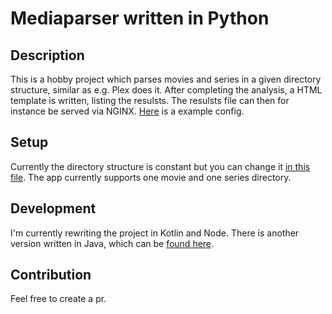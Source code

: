 # Mediaparser written in Python
## Description
This is a hobby project which parses movies and series in a given directory structure, similar as e.g. Plex does it.
After completing the analysis, a HTML template is written, listing the resulsts. The resulsts file can then for instance be served via NGINX. [Here](https://github.com/andersennl/mediaserver-nginx-config) is a example config.

## Setup
Currently the directory structure is constant but you can change it [in this file](https://github.com/andersennl/media-parser-python/blob/master/config.yml).
The app currently supports one movie and one series directory.

## Development
I'm currently rewriting the project in Kotlin and Node. There is another version written in Java, which can be [found here](https://github.com/andersennl/media-parser-java).

## Contribution
Feel free to create a pr.
